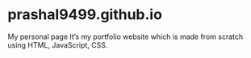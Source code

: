# prashal9499.github.io
My personal page
It’s my portfolio website which is made from scratch using HTML, JavaScript, CSS.
